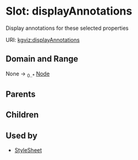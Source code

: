 
# Slot: displayAnnotations


Display annotations for these selected properties

URI: [kgviz:displayAnnotations](https://w3id.org/kgviz/displayAnnotations)


## Domain and Range

None &#8594;  <sub>0..\*</sub> [Node](types/Node.md)

## Parents


## Children


## Used by

 * [StyleSheet](StyleSheet.md)
